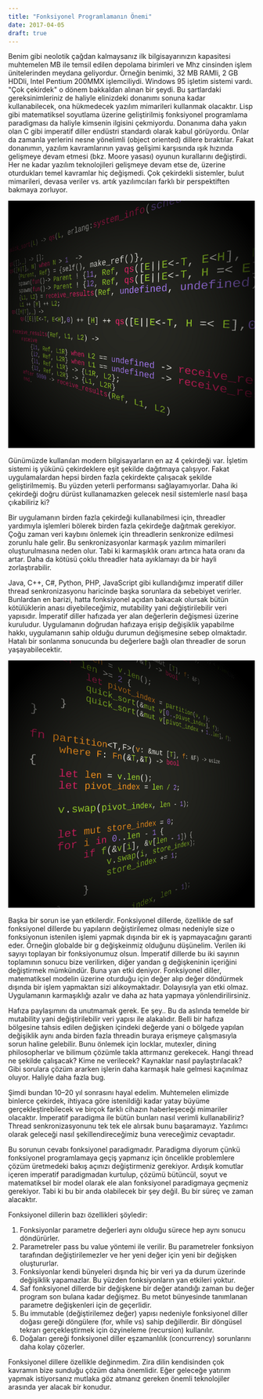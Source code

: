 ```yaml
---
title: "Fonksiyonel Programlamanın Önemi"
date: 2017-04-05
draft: true
---
```


Benim gibi neolotik çağdan kalmaysanız ilk bilgisayarınızın kapasitesi muhtemelen MB ile temsil edilen depolama birimleri ve Mhz cinsinden işlem ünitelerinden meydana geliyordur. Örneğin benimki, 32 MB RAMli, 2 GB HDDli, Intel Pentium 200MMX işlemciliydi. Windows 95 işletim sistemi vardı. "Çok çekirdek" o dönem bakkaldan alınan bir şeydi. Bu şartlardaki gereksinimleriniz de haliyle elinizdeki donanımı sonuna kadar kullanabilecek, ona hükmedecek yazılım mimarileri kullanmak olacaktır. Lisp gibi matematiksel soyutlama üzerine geliştirilmiş fonksiyonel programlama paradigması da haliyle kimsenin ilgisini çekmiyordu. Donanıma daha yakın olan C gibi imperatif diller endüstri standardı olarak kabul görüyordu. Onlar da zamanla yerlerini nesne yönelimli (object oriented) dillere bıraktılar. Fakat donanımın, yazılım kavramlarının yavaş gelişimi karşısında ışık hızında gelişmeye devam etmesi (bkz. Moore yasası) oyunun kurallarını değiştirdi. Her ne kadar yazılım teknolojileri gelişmeye devam etse de, üzerine oturdukları temel kavramlar hiç değişmedi. Çok çekirdekli sistemler, bulut mimarileri, devasa veriler vs. artık yazılımcıları farklı bir perspektiften bakmaya zorluyor.

![Erlang quicksort örneği](/img/erlang-quicksort.png "Erlang quicksort örneği")

Günümüzde kullanılan modern bilgisayarların en az 4 çekirdeği var. İşletim sistemi iş yükünü çekirdeklere eşit şekilde dağıtmaya çalışıyor. Fakat uygulamalardan hepsi birden fazla çekirdekte çalışacak şekilde geliştirilmemiş. Bu yüzden yeterli performansı sağlayamıyorlar. Daha iki çekirdeği doğru dürüst kullanamazken gelecek nesil sistemlerle nasıl başa çıkabiliriz ki?

Bir uygulamanın birden fazla çekirdeği kullanabilmesi için, threadler yardımıyla işlemleri bölerek birden fazla çekirdeğe dağıtmak gerekiyor. Çoğu zaman veri kaybını önlemek için threadlerin senkronize edilmesi zorunlu hale gelir. Bu senkronizasyonlar karmaşık yazılım mimarileri oluşturulmasına neden olur. Tabi ki karmaşıklık oranı artınca hata oranı da artar. Daha da kötüsü çoklu threadler hata ayıklamayı da bir hayli zorlaştırabilir.

Java, C++, C#, Python, PHP, JavaScript gibi kullandığımız imperatif diller thread senkronizasyonu haricinde başka sorunlara da sebebiyet verirler. Bunlardan en barizi, hatta fonksiyonel açıdan bakacak olursak bütün kötülüklerin anası diyebileceğimiz, mutability yani değiştirilebilir veri yapısıdır. İmperatif diller hafızada yer alan değerlerin değişmesi üzerine kuruludur. Uygulamanın doğrudan hafızaya erişip değişiklik yapabilme hakkı, uygulamanın sahip olduğu durumun değişmesine sebep olmaktadır. Hatalı bir sonlanma sonucunda bu değerlere bağlı olan threadler de sorun yaşayabilecektir.

![Rust quicksort örneği](/img/rust-quicksort.png "Rust quicksort örneği")

Başka bir sorun ise yan etkilerdir. Fonksiyonel dillerde, özellikle de saf fonksiyonel dillerde bu yapıların değiştirilemez olması nedeniyle size o fonksiyonun istenilen işlemi yapmak dışında bir ek iş yapmayacağını garanti eder. Örneğin globalde bir g değişkeinmiz olduğunu düşünelim. Verilen iki sayıyı toplayan bir fonksiyonumuz olsun. İmperatif dillerde bu iki sayının toplamının sonucu bize verilirken, diğer yandan g değişkeninin içeriğini değiştirmek mümkündür. Buna yan etki deniyor. Fonksiyonel diller, matematiksel modelin üzerine oturduğu için değer alıp değer döndürmek dışında bir işlem yapmaktan sizi alıkoymaktadır. Dolayısıyla yan etki olmaz. Uygulamanın karmaşıklığı azalır ve daha az hata yapmaya yönlendirilirsiniz.

Hafıza paylaşımını da unutmamak gerek. Ee şey.. Bu da aslında temelde bir mutability yani değiştirilebilir veri yapısı ile alakalıdır. Belli bir hafıza bölgesine tahsis edilen değişken içindeki değerde yani o bölgede yapılan değişiklik aynı anda birden fazla threadin buraya erişmeye çalışmasıyla sorun haline gelebilir. Bunu önlemek için locklar, mutexler, dining philosopherlar ve bilimum çözümle takla attırmanız gerekecek. Hangi thread ne şekilde çalışacak? Kime ne verilecek? Kaynaklar nasıl paylaştırılacak? Gibi sorulara çözüm ararken işlerin daha karmaşık hale gelmesi kaçınılmaz oluyor. Haliyle daha fazla bug.

Şimdi bundan 10–20 yıl sonrasını hayal edelim. Muhtemelen elimizde binlerce çekirdek, ihtiyaca göre istenildiği kadar yatay büyüme gerçekleştirebilecek ve birçok farklı cihazın haberleşeceği mimariler olacaktır. İmperatif paradigma ile bütün bunları nasıl verimli kullanabiliriz? Thread senkronizasyonunu tek tek ele alırsak bunu başaramayız. Yazılımcı olarak geleceği nasıl şekillendireceğimiz buna vereceğimiz cevaptadır.

Bu sorunun cevabı fonksiyonel paradigmadır. Paradigma diyorum çünkü fonksiyonel programlamaya geçiş yapmanız için öncelikle problemlere çözüm üretmedeki bakış açınızı değiştirmeniz gerekiyor. Ardışık komutlar içeren imperatif paradigmadan kurtulup, çözümü bütüncül, soyut ve matematiksel bir model olarak ele alan fonksiyonel paradigmaya geçmeniz gerekiyor. Tabi ki bu bir anda olabilecek bir şey değil. Bu bir süreç ve zaman alacaktır.

Fonksiyonel dillerin bazı özellikleri şöyledir:

1. Fonksiyonlar parametre değerleri aynı olduğu sürece hep aynı sonucu döndürürler.
2. Parametreler pass bu value yöntemi ile verilir. Bu parametreler fonksiyon tarafından değiştirilemezler ve her yeni değer için yeni bir değişken oluştururlar.
3. Fonksiyonlar kendi bünyeleri dışında hiç bir veri ya da durum üzerinde değişiklik yapamazlar. Bu yüzden fonksiyonların yan etkileri yoktur.
4. Saf fonksiyonel dillerde bir değişkene bir değer atandığı zaman bu değer program son bulana kadar değişmez. Bu metot bünyesinde tanımlanan parametre değişkenleri için de geçerlidir.
5. Bu immutable (değiştirilemez değer) yapısı nedeniyle fonksiyonel diller doğası gereği döngülere (for, while vs) sahip değillerdir. Bir döngüsel tekrarı gerçekleştirmek için özyineleme (recursion) kullanılır.
6. Doğaları gereği fonksiyonel diller eşzamanlılık (concurrency) sorunlarını daha kolay çözerler.

Fonksiyonel dillere özellikle değinmedim. Zira dilin kendisinden çok kavramın bize sunduğu çözüm daha önemlidir. Eğer geleceğe yatırım yapmak istiyorsanız mutlaka göz atmanız gereken önemli teknolojiler arasında yer alacak bir konudur.
